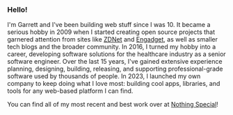 ### Hello!

I'm Garrett and I've been building web stuff since I was 10. It became a serious hobby in 2009 when I started creating open source projects that garnered attention from sites like [ZDNet](https://web.archive.org/web/20151227061053/https://www.zdnet.com/article/hp-touchpad-homebrew-patches-that-improve-productivity/) and [Engadget](https://www.engadget.com/2011-07-05-touchpad-homebrew-patches-surface-in-preware-devs-keep-on-givin.html), as well as smaller tech blogs and the broader community. In 2016, I turned my hobby into a career, developing software solutions for the healthcare industry as a senior software engineer. Over the last 15 years, I've gained extensive experience planning, designing, building, releasing, and supporting professional-grade software used by thousands of people. In 2023, I launched my own company to keep doing what I love most: building cool apps, libraries, and tools for any web-based platform I can find.

You can find all of my most recent and best work over at [Nothing Special](https://github.com/NothingSpecialDev)!
